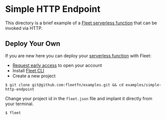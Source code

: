 # Simple HTTP Endpoint

This directory is a brief example of a [Fleet serverless function](https://fleetfn.com/function) that can be invoked via HTTP.

## Deploy Your Own

If you are new here you can deploy your [serverless function](https://fleetfn.com/function) with Fleet:

- [Request early access](https://fleetfn.com/#request-early-access) to open your account
- Install [Fleet CLI](https://fleetfn.com/docs/fleet-cli.html)
- Create a new project

```shell
$ git clone git@github.com:fleetfn/examples.git && cd examples/simple-http-endpoint
```

Change your project id in the `fleet.json` file and implant it directly from your terminal.

```shell
$ fleet
```
